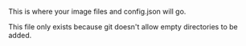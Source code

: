 This is where your image files and config.json will go.

This file only exists because git doesn't allow empty directories to be added.
